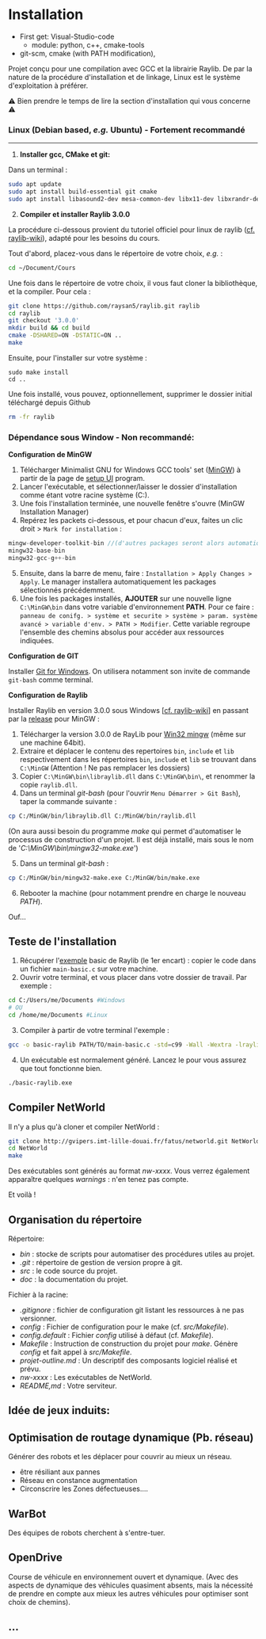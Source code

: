 # Installation

- First get: Visual-Studio-code
  - module: python, c++, cmake-tools
- git-scm, cmake (with PATH modification), 




Projet conçu pour une compilation avec GCC et la librairie Raylib. De par la nature de la procédure d'installation et de linkage, Linux est le système d'exploitation à préférer.

⚠️ Bien prendre le temps de lire la section d'installation qui vous concerne ⚠️


### Linux (Debian based, *e.g.* Ubuntu) - Fortement recommandé
---

1. **Installer gcc, CMake et git:**

Dans un terminal :


```bash
sudo apt update
sudo apt install build-essential git cmake
sudo apt install libasound2-dev mesa-common-dev libx11-dev libxrandr-dev libxi-dev xorg-dev libgl1-mesa-dev libglu1-mesa-dev
```


2. **Compiler et installer Raylib 3.0.0**

La procédure ci-dessous provient du tutoriel officiel pour linux de raylib ([cf. raylib-wiki](https://github.com/raysan5/raylib/wiki/Working-on-GNU-Linux)), adapté pour les besoins du cours.

Tout d'abord, placez-vous dans le répertoire de votre choix, *e.g.* :
```bash
cd ~/Document/Cours
```

Une fois dans le répertoire de votre choix, il vous faut cloner la bibliothèque, et la compiler. Pour cela :

```bash
git clone https://github.com/raysan5/raylib.git raylib
cd raylib
git checkout '3.0.0'
mkdir build && cd build
cmake -DSHARED=ON -DSTATIC=ON ..
make
```
Ensuite, pour l'installer sur votre système :

```
sudo make install
cd ..
```

Une fois installé, vous pouvez, optionnellement, supprimer le dossier initial téléchargé depuis Github


```bash
rm -fr raylib
```


### Dépendance sous Window - Non recommandé:


**Configuration de MinGW**

1. Télécharger Minimalist GNU for Windows GCC tools' set ([MinGW](http://www.mingw.org/)) à partir de la page de [setup UI](https://osdn.net/projects/mingw/downloads/68260/mingw-get-setup.exe/) program.
2. Lancer l'exécutable, et sélectionner/laisser le dossier d'installation comme étant votre racine système (C:).
3. Une fois l'installation terminée, une nouvelle fenêtre s'ouvre (MinGW Installation Manager)
4. Repérez les packets ci-dessous, et pour chacun d'eux, faites un clic droit > `Mark for installation` :
```c
mingw-developer-toolkit-bin //(d'autres packages seront alors automatiquement sélectionnés)
mingw32-base-bin
mingw32-gcc-g++-bin
```
5. Ensuite, dans la barre de menu, faire : `Installation > Apply Changes > Apply`. Le manager installera automatiquement les packages sélectionnés précédemment.
6. Une fois les packages installés, **AJOUTER** sur une nouvelle ligne `C:\MinGW\bin` dans votre variable d'environnement **PATH**. Pour ce faire : `panneau de conifg. > système et securite > système > param. système avancé > variable d'env. > PATH > Modifier`. Cette variable regroupe l'ensemble des chemins absolus pour accéder aux ressources indiquées.

**Configuration de GIT**

Installer [Git for Windows](https://gitforwindows.org/). On utilisera notamment son invite de commande `git-bash` comme terminal.

**Configuration de Raylib**

Installer Raylib en version 3.0.0 sous Windows [[cf. raylib-wiki](https://github.com/raysan5/raylib)] en passant par la [release](https://github.com/raysan5/raylib/releases) pour MinGW :


1. Télécharger la version 3.0.0 de RayLib pour [Win32 mingw](https://github.com/raysan5/raylib/releases/download/3.0.0/raylib-3.0.0-Win32-mingw.zip) (même sur une machine 64bit).
2. Extraire et déplacer le contenu des repertoires `bin`, `include` et `lib` respectivement dans les répertoires `bin`, `include` et `lib` se trouvant dans `C:\MinGW` (Attention ! Ne pas remplacer les dossiers)
3. Copier `C:\MinGW\bin\libraylib.dll` dans `C:\MinGW\bin\`, et renommer la copie `raylib.dll`. 
4. Dans un terminal *git-bash* (pour l'ouvrir `Menu Démarrer > Git Bash`), taper la commande suivante :


```bash
cp C:/MinGW/bin/libraylib.dll C:/MinGW/bin/raylib.dll
```


(On aura aussi besoin du programme *make* qui permet d'automatiser le processus de construction d'un projet. Il est déjà installé, mais sous le nom de '*C:\MinGW\bin\mingw32-make.exe*')


5. Dans un terminal *git-bash* :


```bash
cp C:/MinGW/bin/mingw32-make.exe C:/MinGW/bin/make.exe
```

6. Rebooter la machine (pour notamment prendre en charge le nouveau *PATH*).


Ouf...


## Teste de l'installation


1. Récupérer l'[exemple](https://www.raylib.com/examples.html) basic de Raylib (le 1er encart) : copier le code dans un fichier `main-basic.c` sur votre machine.
2. Ouvrir votre terminal, et vous placer dans votre dossier de travail. Par exemple :
```bash
cd C:/Users/me/Documents #Windows
# OU
cd /home/me/Documents #Linux
```
3. Compiler à partir de votre terminal l'exemple :

```bash
gcc -o basic-raylib PATH/TO/main-basic.c -std=c99 -Wall -Wextra -lraylib
```

4. Un exécutable est normalement généré. Lancez le pour vous assurez que tout fonctionne bien.

```bash
./basic-raylib.exe
```


## Compiler NetWorld


Il n'y a plus qu'à cloner et compiler NetWorld :


```bash
git clone http://gvipers.imt-lille-douai.fr/fatus/networld.git NetWorld
cd NetWorld
make
```


Des exécutables sont générés au format *nw-xxxx*. Vous verrez également apparaître quelques *warnings* : n'en tenez pas compte.

Et voilà !

## Organisation du répertoire


Répertoire:


- *bin* : stocke de scripts pour automatiser des procédures utiles au projet.
- *.git* : répertoire de gestion de version propre à git.
- *src* : le code source du projet.
- *doc* : la documentation du projet.


Fichier à la racine:


- *.gitignore* : fichier de configuration git listant les ressources à ne pas versionner.
- *config* : Fichier de configuration pour le make (cf. *src/Makefile*).
- *config.default* : Fichier *config* utilisé à défaut (cf. *Makefile*).
- *Makefile* : Instruction de construction du projet pour *make*. Génère *config* et fait appel à *src/Makefile*.
- *projet-outline.md* : Un descriptif des composants logiciel réalisé et prévu.
- *nw-xxxx* : Les exécutables de NetWorld.
- *README,md* : Votre serviteur.

## Idée de jeux induits:

## Optimisation de routage dynamique (Pb. réseau)


Générer des robots et les déplacer pour couvrir au mieux un réseau.


- être résiliant aux pannes
- Réseau en constance augmentation
- Circonscrire les Zones défectueuses....


## WarBot


Des équipes de robots cherchent à s'entre-tuer.


## OpenDrive


Course de véhicule en environnement ouvert et dynamique. (Avec des aspects de dynamique des véhicules quasiment absents, mais la nécessité de prendre en compte aux mieux les autres véhicules pour optimiser sont choix de chemins).

## ...
